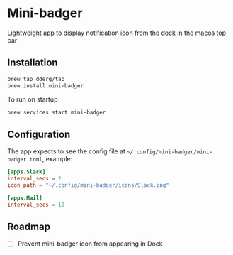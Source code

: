 # Mini-badger

Lightweight app to display notification icon from the dock in the macos top bar

## Installation

```bash
brew tap dderg/tap
brew install mini-badger
```

To run on startup
```bash
brew services start mini-badger
```

## Configuration

The app expects to see the config file at `~/.config/mini-badger/mini-badger.toml`, example:

```toml
[apps.Slack]
interval_secs = 2
icon_path = "~/.config/mini-badger/icons/Slack.png"

[apps.Mail]
interval_secs = 10
```

## Roadmap

- [ ] Prevent mini-badger icon from appearing in Dock
